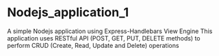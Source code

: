 # Nodejs_application_1
A simple Nodejs application using Express-Handlebars View Engine
This application uses RESTful API (POST, GET, PUT, DELETE methods) to perform CRUD (Create, Read, Update and Delete) operations

